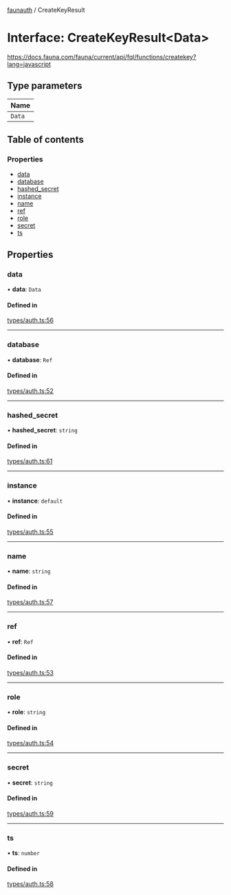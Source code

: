 [faunauth](../index.md) / CreateKeyResult

# Interface: CreateKeyResult<Data\>

https://docs.fauna.com/fauna/current/api/fql/functions/createkey?lang=javascript

## Type parameters

| Name |
| :------ |
| `Data` |

## Table of contents

### Properties

- [data](CreateKeyResult.md#data)
- [database](CreateKeyResult.md#database)
- [hashed\_secret](CreateKeyResult.md#hashed_secret)
- [instance](CreateKeyResult.md#instance)
- [name](CreateKeyResult.md#name)
- [ref](CreateKeyResult.md#ref)
- [role](CreateKeyResult.md#role)
- [secret](CreateKeyResult.md#secret)
- [ts](CreateKeyResult.md#ts)

## Properties

### data

• **data**: `Data`

#### Defined in

[types/auth.ts:56](https://github.com/alexnitta/faunauth/blob/c913d73/src/types/auth.ts#L56)

___

### database

• **database**: `Ref`

#### Defined in

[types/auth.ts:52](https://github.com/alexnitta/faunauth/blob/c913d73/src/types/auth.ts#L52)

___

### hashed\_secret

• **hashed\_secret**: `string`

#### Defined in

[types/auth.ts:61](https://github.com/alexnitta/faunauth/blob/c913d73/src/types/auth.ts#L61)

___

### instance

• **instance**: `default`

#### Defined in

[types/auth.ts:55](https://github.com/alexnitta/faunauth/blob/c913d73/src/types/auth.ts#L55)

___

### name

• **name**: `string`

#### Defined in

[types/auth.ts:57](https://github.com/alexnitta/faunauth/blob/c913d73/src/types/auth.ts#L57)

___

### ref

• **ref**: `Ref`

#### Defined in

[types/auth.ts:53](https://github.com/alexnitta/faunauth/blob/c913d73/src/types/auth.ts#L53)

___

### role

• **role**: `string`

#### Defined in

[types/auth.ts:54](https://github.com/alexnitta/faunauth/blob/c913d73/src/types/auth.ts#L54)

___

### secret

• **secret**: `string`

#### Defined in

[types/auth.ts:59](https://github.com/alexnitta/faunauth/blob/c913d73/src/types/auth.ts#L59)

___

### ts

• **ts**: `number`

#### Defined in

[types/auth.ts:58](https://github.com/alexnitta/faunauth/blob/c913d73/src/types/auth.ts#L58)
